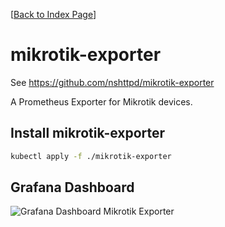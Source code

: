 [[Back to Index Page](../README.md)]

# mikrotik-exporter

See https://github.com/nshttpd/mikrotik-exporter

A Prometheus Exporter for Mikrotik devices.

## Install mikrotik-exporter

```bash
kubectl apply -f ./mikrotik-exporter
```

## Grafana Dashboard

![Grafana Dashboard Mikrotik Exporter](../images/grafana/grafana-dashboard-mikrotik-exporter.png)